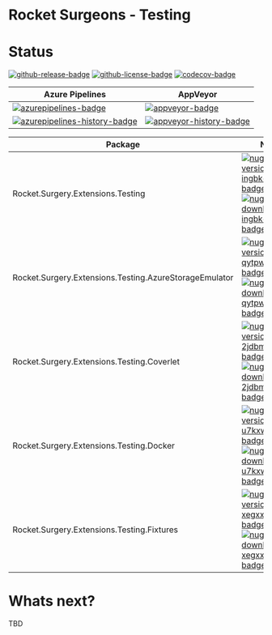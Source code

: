 # Rocket Surgeons - Testing

# Status
<!-- badges -->
[![github-release-badge]][github-release]
[![github-license-badge]][github-license]
[![codecov-badge]][codecov]
<!-- badges -->

<!-- history badges -->
| Azure Pipelines | AppVeyor |
| --------------- | -------- |
| [![azurepipelines-badge]][azurepipelines] | [![appveyor-badge]][appveyor] |
| [![azurepipelines-history-badge]][azurepipelines-history] | [![appveyor-history-badge]][appveyor-history] |
<!-- history badges -->

<!-- nuget packages -->
| Package | NuGet | MyGet |
| ------- | ----- | ----- |
| Rocket.Surgery.Extensions.Testing | [![nuget-version-ingbk+ngdt+w-badge]![nuget-downloads-ingbk+ngdt+w-badge]][nuget-ingbk+ngdt+w] | [![myget-version-ingbk+ngdt+w-badge]![myget-downloads-ingbk+ngdt+w-badge]][myget-ingbk+ngdt+w] |
| Rocket.Surgery.Extensions.Testing.AzureStorageEmulator | [![nuget-version-qytpweownfjg-badge]![nuget-downloads-qytpweownfjg-badge]][nuget-qytpweownfjg] | [![myget-version-qytpweownfjg-badge]![myget-downloads-qytpweownfjg-badge]][myget-qytpweownfjg] |
| Rocket.Surgery.Extensions.Testing.Coverlet | [![nuget-version-2jdbmqdcrhfg-badge]![nuget-downloads-2jdbmqdcrhfg-badge]][nuget-2jdbmqdcrhfg] | [![myget-version-2jdbmqdcrhfg-badge]![myget-downloads-2jdbmqdcrhfg-badge]][myget-2jdbmqdcrhfg] |
| Rocket.Surgery.Extensions.Testing.Docker | [![nuget-version-u7kxw1qcnvtq-badge]![nuget-downloads-u7kxw1qcnvtq-badge]][nuget-u7kxw1qcnvtq] | [![myget-version-u7kxw1qcnvtq-badge]![myget-downloads-u7kxw1qcnvtq-badge]][myget-u7kxw1qcnvtq] |
| Rocket.Surgery.Extensions.Testing.Fixtures | [![nuget-version-xegxxxxh/pzg-badge]![nuget-downloads-xegxxxxh/pzg-badge]][nuget-xegxxxxh/pzg] | [![myget-version-xegxxxxh/pzg-badge]![myget-downloads-xegxxxxh/pzg-badge]][myget-xegxxxxh/pzg] |
<!-- nuget packages -->

# Whats next?
TBD

<!-- generated references -->
[github-release]: https://github.com/RocketSurgeonsGuild/Testing/releases/latest
[github-release-badge]: https://img.shields.io/github/release/RocketSurgeonsGuild/Testing.svg?logo=github&style=flat "Latest Release"
[github-license]: https://github.com/RocketSurgeonsGuild/Testing/blob/master/LICENSE
[github-license-badge]: https://img.shields.io/github/license/RocketSurgeonsGuild/Testing.svg?style=flat "License"
[codecov]: https://codecov.io/gh/RocketSurgeonsGuild/Testing
[codecov-badge]: https://img.shields.io/codecov/c/github/RocketSurgeonsGuild/Testing.svg?color=E03997&label=codecov&logo=codecov&logoColor=E03997&style=flat "Code Coverage"
[azurepipelines]: https://rocketsurgeonsguild.visualstudio.com/Libraries/_build/latest?definitionId=1&branchName=master
[azurepipelines-badge]: https://img.shields.io/azure-devops/build/rocketsurgeonsguild/Libraries/1.svg?color=98C6FF&label=azure%20pipelines&logo=azuredevops&logoColor=98C6FF&style=flat "Azure Pipelines Status"
[azurepipelines-history]: https://rocketsurgeonsguild.visualstudio.com/Libraries/_build?definitionId=1&branchName=master
[azurepipelines-history-badge]: https://buildstats.info/azurepipelines/chart/rocketsurgeonsguild/Libraries/1?includeBuildsFromPullRequest=false "Azure Pipelines History"
[appveyor]: https://ci.appveyor.com/project/RocketSurgeonsGuild/testing
[appveyor-badge]: https://img.shields.io/appveyor/ci/RocketSurgeonsGuild/testing.svg?color=00b3e0&label=appveyor&logo=appveyor&logoColor=00b3e0&style=flat "AppVeyor Status"
[appveyor-history]: https://ci.appveyor.com/project/RocketSurgeonsGuild/testing/history
[appveyor-history-badge]: https://buildstats.info/appveyor/chart/RocketSurgeonsGuild/testing?includeBuildsFromPullRequest=false "AppVeyor History"
[nuget-ingbk+ngdt+w]: https://www.nuget.org/packages/Rocket.Surgery.Extensions.Testing/
[nuget-version-ingbk+ngdt+w-badge]: https://img.shields.io/nuget/v/Rocket.Surgery.Extensions.Testing.svg?color=004880&logo=nuget&style=flat-square "NuGet Version"
[nuget-downloads-ingbk+ngdt+w-badge]: https://img.shields.io/nuget/dt/Rocket.Surgery.Extensions.Testing.svg?color=004880&logo=nuget&style=flat-square "NuGet Downloads"
[myget-ingbk+ngdt+w]: https://www.myget.org/feed/rocket-surgeons-guild/package/nuget/Rocket.Surgery.Extensions.Testing
[myget-version-ingbk+ngdt+w-badge]: https://img.shields.io/myget/rocket-surgeons-guild/vpre/Rocket.Surgery.Extensions.Testing.svg?label=myget&color=004880&logo=nuget&style=flat-square "MyGet Pre-Release Version"
[myget-downloads-ingbk+ngdt+w-badge]: https://img.shields.io/myget/rocket-surgeons-guild/dt/Rocket.Surgery.Extensions.Testing.svg?color=004880&logo=nuget&style=flat-square "MyGet Downloads"
[nuget-qytpweownfjg]: https://www.nuget.org/packages/Rocket.Surgery.Extensions.Testing.AzureStorageEmulator/
[nuget-version-qytpweownfjg-badge]: https://img.shields.io/nuget/v/Rocket.Surgery.Extensions.Testing.AzureStorageEmulator.svg?color=004880&logo=nuget&style=flat-square "NuGet Version"
[nuget-downloads-qytpweownfjg-badge]: https://img.shields.io/nuget/dt/Rocket.Surgery.Extensions.Testing.AzureStorageEmulator.svg?color=004880&logo=nuget&style=flat-square "NuGet Downloads"
[myget-qytpweownfjg]: https://www.myget.org/feed/rocket-surgeons-guild/package/nuget/Rocket.Surgery.Extensions.Testing.AzureStorageEmulator
[myget-version-qytpweownfjg-badge]: https://img.shields.io/myget/rocket-surgeons-guild/vpre/Rocket.Surgery.Extensions.Testing.AzureStorageEmulator.svg?label=myget&color=004880&logo=nuget&style=flat-square "MyGet Pre-Release Version"
[myget-downloads-qytpweownfjg-badge]: https://img.shields.io/myget/rocket-surgeons-guild/dt/Rocket.Surgery.Extensions.Testing.AzureStorageEmulator.svg?color=004880&logo=nuget&style=flat-square "MyGet Downloads"
[nuget-2jdbmqdcrhfg]: https://www.nuget.org/packages/Rocket.Surgery.Extensions.Testing.Coverlet/
[nuget-version-2jdbmqdcrhfg-badge]: https://img.shields.io/nuget/v/Rocket.Surgery.Extensions.Testing.Coverlet.svg?color=004880&logo=nuget&style=flat-square "NuGet Version"
[nuget-downloads-2jdbmqdcrhfg-badge]: https://img.shields.io/nuget/dt/Rocket.Surgery.Extensions.Testing.Coverlet.svg?color=004880&logo=nuget&style=flat-square "NuGet Downloads"
[myget-2jdbmqdcrhfg]: https://www.myget.org/feed/rocket-surgeons-guild/package/nuget/Rocket.Surgery.Extensions.Testing.Coverlet
[myget-version-2jdbmqdcrhfg-badge]: https://img.shields.io/myget/rocket-surgeons-guild/vpre/Rocket.Surgery.Extensions.Testing.Coverlet.svg?label=myget&color=004880&logo=nuget&style=flat-square "MyGet Pre-Release Version"
[myget-downloads-2jdbmqdcrhfg-badge]: https://img.shields.io/myget/rocket-surgeons-guild/dt/Rocket.Surgery.Extensions.Testing.Coverlet.svg?color=004880&logo=nuget&style=flat-square "MyGet Downloads"
[nuget-u7kxw1qcnvtq]: https://www.nuget.org/packages/Rocket.Surgery.Extensions.Testing.Docker/
[nuget-version-u7kxw1qcnvtq-badge]: https://img.shields.io/nuget/v/Rocket.Surgery.Extensions.Testing.Docker.svg?color=004880&logo=nuget&style=flat-square "NuGet Version"
[nuget-downloads-u7kxw1qcnvtq-badge]: https://img.shields.io/nuget/dt/Rocket.Surgery.Extensions.Testing.Docker.svg?color=004880&logo=nuget&style=flat-square "NuGet Downloads"
[myget-u7kxw1qcnvtq]: https://www.myget.org/feed/rocket-surgeons-guild/package/nuget/Rocket.Surgery.Extensions.Testing.Docker
[myget-version-u7kxw1qcnvtq-badge]: https://img.shields.io/myget/rocket-surgeons-guild/vpre/Rocket.Surgery.Extensions.Testing.Docker.svg?label=myget&color=004880&logo=nuget&style=flat-square "MyGet Pre-Release Version"
[myget-downloads-u7kxw1qcnvtq-badge]: https://img.shields.io/myget/rocket-surgeons-guild/dt/Rocket.Surgery.Extensions.Testing.Docker.svg?color=004880&logo=nuget&style=flat-square "MyGet Downloads"
[nuget-xegxxxxh/pzg]: https://www.nuget.org/packages/Rocket.Surgery.Extensions.Testing.Fixtures/
[nuget-version-xegxxxxh/pzg-badge]: https://img.shields.io/nuget/v/Rocket.Surgery.Extensions.Testing.Fixtures.svg?color=004880&logo=nuget&style=flat-square "NuGet Version"
[nuget-downloads-xegxxxxh/pzg-badge]: https://img.shields.io/nuget/dt/Rocket.Surgery.Extensions.Testing.Fixtures.svg?color=004880&logo=nuget&style=flat-square "NuGet Downloads"
[myget-xegxxxxh/pzg]: https://www.myget.org/feed/rocket-surgeons-guild/package/nuget/Rocket.Surgery.Extensions.Testing.Fixtures
[myget-version-xegxxxxh/pzg-badge]: https://img.shields.io/myget/rocket-surgeons-guild/vpre/Rocket.Surgery.Extensions.Testing.Fixtures.svg?label=myget&color=004880&logo=nuget&style=flat-square "MyGet Pre-Release Version"
[myget-downloads-xegxxxxh/pzg-badge]: https://img.shields.io/myget/rocket-surgeons-guild/dt/Rocket.Surgery.Extensions.Testing.Fixtures.svg?color=004880&logo=nuget&style=flat-square "MyGet Downloads"
<!-- generated references -->

<!-- nuke-data
github:
  owner: RocketSurgeonsGuild
  repository: Testing
azurepipelines:
  account: rocketsurgeonsguild
  teamproject: Libraries
  builddefinition: 1
appveyor:
  account: RocketSurgeonsGuild
  build: testing
myget:
  account: rocket-surgeons-guild
-->